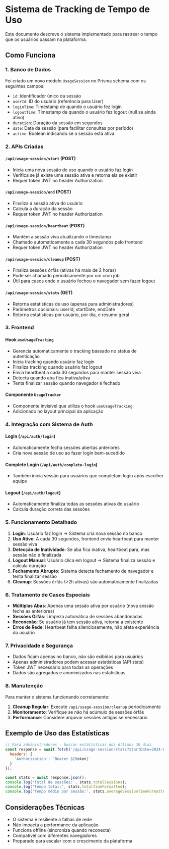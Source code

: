 # Sistema de Tracking de Tempo de Uso

Este documento descreve o sistema implementado para rastrear o tempo que os usuários passam na plataforma.

## Como Funciona

### 1. Banco de Dados
Foi criado um novo modelo `UsageSession` no Prisma schema com os seguintes campos:
- `id`: Identificador único da sessão
- `userId`: ID do usuário (referência para User)
- `loginTime`: Timestamp de quando o usuário fez login
- `logoutTime`: Timestamp de quando o usuário fez logout (null se ainda ativo)
- `duration`: Duração da sessão em segundos
- `date`: Data da sessão (para facilitar consultas por período)
- `active`: Boolean indicando se a sessão está ativa

### 2. APIs Criadas

#### `/api/usage-session/start` (POST)
- Inicia uma nova sessão de uso quando o usuário faz login
- Verifica se já existe uma sessão ativa e retorna ela se existir
- Requer token JWT no header Authorization

#### `/api/usage-session/end` (POST)
- Finaliza a sessão ativa do usuário
- Calcula a duração da sessão
- Requer token JWT no header Authorization

#### `/api/usage-session/heartbeat` (POST)
- Mantém a sessão viva atualizando o timestamp
- Chamado automaticamente a cada 30 segundos pelo frontend
- Requer token JWT no header Authorization

#### `/api/usage-session/cleanup` (POST)
- Finaliza sessões órfãs (ativas há mais de 2 horas)
- Pode ser chamado periodicamente por um cron job
- Útil para casos onde o usuário fechou o navegador sem fazer logout

#### `/api/usage-session/stats` (GET)
- Retorna estatísticas de uso (apenas para administradores)
- Parâmetros opcionais: userId, startDate, endDate
- Retorna estatísticas por usuário, por dia, e resumo geral

### 3. Frontend

#### Hook `useUsageTracking`
- Gerencia automaticamente o tracking baseado no status de autenticação
- Inicia tracking quando usuário faz login
- Finaliza tracking quando usuário faz logout
- Envia heartbeat a cada 30 segundos para manter sessão viva
- Detecta quando aba fica inativa/ativa
- Tenta finalizar sessão quando navegador é fechado

#### Componente `UsageTracker`
- Componente invisível que utiliza o hook `useUsageTracking`
- Adicionado no layout principal da aplicação

### 4. Integração com Sistema de Auth

#### Login (`/api/auth/login`)
- Automaticamente fecha sessões abertas anteriores
- Cria nova sessão de uso ao fazer login bem-sucedido

#### Complete Login (`/api/auth/complete-login`)
- Também inicia sessão para usuários que completam login após escolher equipe

#### Logout (`/api/auth/logout`)
- Automaticamente finaliza todas as sessões ativas do usuário
- Calcula duração correta das sessões

### 5. Funcionamento Detalhado

1. **Login**: Usuário faz login → Sistema cria nova sessão no banco
2. **Uso Ativo**: A cada 30 segundos, frontend envia heartbeat para manter sessão viva
3. **Detecção de Inatividade**: Se aba fica inativa, heartbeat para, mas sessão não é finalizada
4. **Logout Manual**: Usuário clica em logout → Sistema finaliza sessão e calcula duração
5. **Fechamento Abrupto**: Sistema detecta fechamento de navegador e tenta finalizar sessão
6. **Cleanup**: Sessões órfãs (>2h ativas) são automaticamente finalizadas

### 6. Tratamento de Casos Especiais

- **Múltiplas Abas**: Apenas uma sessão ativa por usuário (nova sessão fecha as anteriores)
- **Sessões Órfãs**: Limpeza automática de sessões abandonadas
- **Reconexão**: Se usuário já tem sessão ativa, retorna a existente
- **Erros de Rede**: Heartbeat falha silenciosamente, não afeta experiência do usuário

### 7. Privacidade e Segurança

- Dados ficam apenas no banco, não são exibidos para usuários
- Apenas administradores podem acessar estatísticas (API stats)
- Token JWT necessário para todas as operações
- Dados são agregados e anonimizados nas estatísticas

### 8. Manutenção

Para manter o sistema funcionando corretamente:

1. **Cleanup Regular**: Execute `/api/usage-session/cleanup` periodicamente
2. **Monitoramento**: Verifique se não há acúmulo de sessões órfãs
3. **Performance**: Considere arquivar sessões antigas se necessário

## Exemplo de Uso das Estatísticas

```javascript
// Para administradores - buscar estatísticas dos últimos 30 dias
const response = await fetch('/api/usage-session/stats?startDate=2024-01-01&endDate=2024-01-31', {
  headers: {
    'Authorization': `Bearer ${token}`
  }
});

const stats = await response.json();
console.log('Total de sessões:', stats.totalSessions);
console.log('Tempo total:', stats.totalTimeFormatted);
console.log('Tempo médio por sessão:', stats.averageSessionTimeFormatted);
```

## Considerações Técnicas

- O sistema é resiliente a falhas de rede
- Não impacta a performance da aplicação
- Funciona offline (sincroniza quando reconecta)
- Compatível com diferentes navegadores
- Preparado para escalar com o crescimento da plataforma

